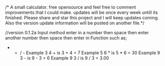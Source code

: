 /* A small calculator. free opensource and feel free to comment improvements that I could make. updates will be once
every week untill its finished. Please share and star this project and I will keep updates coming. Also the version update information will be posted on another file.*/

//version 0.1.2a Input method enter in a number then space then enter another number then space then enter in Function such as;
+ * / -
Example 3 4 + is 3 + 4 = 7
Example 5 6 * is 5 * 6 = 30
Example 9 3 - is 9 - 3 = 6
Example 9 3 / is 9 / 3 = 3.00
